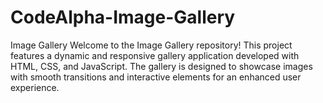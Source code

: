 # CodeAlpha-Image-Gallery
Image Gallery
Welcome to the Image Gallery repository! This project features a dynamic and responsive gallery application developed with HTML, CSS, and JavaScript. The gallery is designed to showcase images with smooth transitions and interactive elements for an enhanced user experience.
